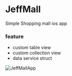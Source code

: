 # JeffMall
Simple Shopping mall ios app

### feature

- custom table view
- custom collection view
- data service struct

![JeffMallApp](https://user-images.githubusercontent.com/35421421/60394484-156ad780-9b60-11e9-9237-8afd74239452.gif)
